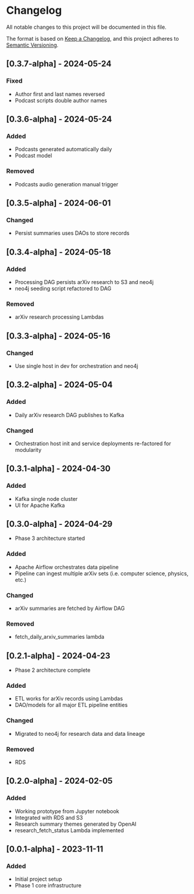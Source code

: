 # Changelog

All notable changes to this project will be documented in this file.

The format is based on [Keep a Changelog](https://keepachangelog.com/en/1.0.0/),
and this project adheres to [Semantic Versioning](https://semver.org/spec/v2.0.0.html).

## [0.3.7-alpha] - 2024-05-24

### Fixed

- Author first and last names reversed
- Podcast scripts double author names

## [0.3.6-alpha] - 2024-05-24

### Added

- Podcasts generated automatically daily
- Podcast model

### Removed

- Podcasts audio generation manual trigger

## [0.3.5-alpha] - 2024-06-01

### Changed

- Persist summaries uses DAOs to store records

## [0.3.4-alpha] - 2024-05-18

### Added

- Processing DAG persists arXiv research to S3 and neo4j
- neo4j seeding script refactored to DAG

### Removed

- arXiv research processing Lambdas

## [0.3.3-alpha] - 2024-05-16

### Changed

- Use single host in dev for orchestration and neo4j

## [0.3.2-alpha] - 2024-05-04

### Added

- Daily arXiv research DAG publishes to Kafka

### Changed

- Orchestration host init and service deployments re-factored for modularity

## [0.3.1-alpha] - 2024-04-30

### Added

- Kafka single node cluster
- UI for Apache Kafka

## [0.3.0-alpha] - 2024-04-29

- Phase 3 architecture started

### Added

- Apache Airflow orchestrates data pipeline
- Pipeline can ingest multiple arXiv sets (i.e. computer science, physics, etc.)

### Changed

- arXiv summaries are fetched by Airflow DAG

### Removed

- fetch_daily_arxiv_summaries lambda

## [0.2.1-alpha] - 2024-04-23

- Phase 2 architecture complete

### Added

- ETL works for arXiv records using Lambdas
- DAO/models for all major ETL pipeline entities

### Changed

- Migrated to neo4j for research data and data lineage

### Removed

- RDS

## [0.2.0-alpha] - 2024-02-05

### Added

- Working prototype from Jupyter notebook
- Integrated with RDS and S3
- Research summary themes generated by OpenAI
- research_fetch_status Lambda implemented

## [0.0.1-alpha] - 2023-11-11

### Added

- Initial project setup
- Phase 1 core infrastructure
